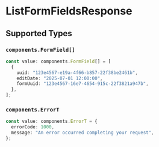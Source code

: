 # ListFormFieldsResponse


## Supported Types

### `components.FormField[]`

```typescript
const value: components.FormField[] = [
  {
    uuid: "123e4567-e19a-4f66-b857-22f38be2461b",
    editDate: "2025-07-01 12:00:00",
    formUuid: "123e4567-16e7-4654-915c-22f3821a947b",
  },
];
```

### `components.ErrorT`

```typescript
const value: components.ErrorT = {
  errorCode: 1000,
  message: "An error occurred completing your request",
};
```

